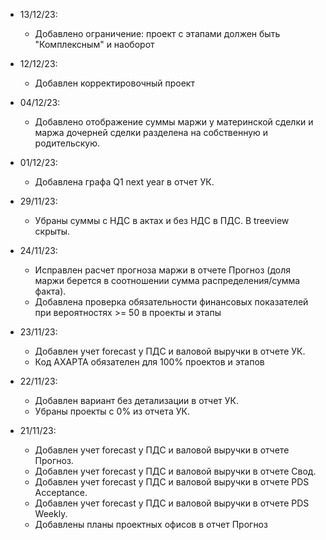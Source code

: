 - 13/12/23:
  - Добавлено ограничение: проект с этапами должен быть "Комплексным" и наоборот

- 12/12/23:
  - Добавлен корректировочный проект

- 04/12/23:
  - Добавлено отображение суммы маржи у материнской сделки и маржа дочерней сделки разделена на собственную и родительскую.

- 01/12/23:
  - Добавлена графа Q1 next year в отчет УК.

- 29/11/23:
  - Убраны суммы с НДС в актах и без НДС в ПДС. В treeview скрыты.

- 24/11/23:
  - Исправлен расчет прогноза маржи в отчете Прогноз (доля маржи берется в соотношении сумма распределения/сумма факта).
  - Добавлена проверка обязательности финансовых показателей при вероятностях >= 50 в проекты и этапы

- 23/11/23:
  - Добавлен учет forecast у ПДС и валовой выручки в отчете УК.
  - Код AXAPTA обязателен для 100% проектов и этапов

- 22/11/23:
  - Добавлен вариант без детализации в отчет УК.
  - Убраны проекты с 0% из отчета УК.

- 21/11/23:
  - Добавлен учет forecast у ПДС и валовой выручки в отчете Прогноз.
  - Добавлен учет forecast у ПДС и валовой выручки в отчете Свод.
  - Добавлен учет forecast у ПДС и валовой выручки в отчете PDS Acceptance.
  - Добавлен учет forecast у ПДС и валовой выручки в отчете PDS Weekly.
  - Добавлены планы проектных офисов в отчет Прогноз
